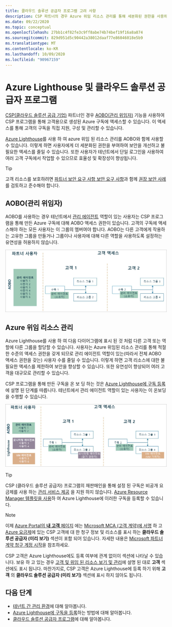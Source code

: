 ```yaml
---
title: 클라우드 솔루션 공급자 프로그램 고려 사항
description: CSP 파트너의 경우 Azure 위임 리소스 관리를 통해 세분화된 권한을 사용하여 보안 및 제어 기능을 향상시킵니다.
ms.date: 09/22/2020
ms.topic: conceptual
ms.openlocfilehash: 27bb1c4f82fe3c9ff8abe74b74bef19f16a8a874
ms.sourcegitcommit: 829d951d5c90442a38012daaf77e86046018e5b9
ms.translationtype: MT
ms.contentlocale: ko-KR
ms.lasthandoff: 10/09/2020
ms.locfileid: "90967159"
---
```

# <a name="azure-lighthouse-and-the-cloud-solution-provider-program"></a>Azure Lighthouse 및 클라우드 솔루션 공급자 프로그램

[CSP(클라우드 솔루션 공급 기업)](/partner-center/csp-overview) 파트너인 경우 [AOBO(관리 위임자)](https://channel9.msdn.com/Series/cspdev/Module-11-Admin-On-Behalf-Of-AOBO) 기능을 사용하여 CSP 프로그램을 통해 고객용으로 생성된 Azure 구독에 액세스할 수 있습니다. 이 액세스를 통해 고객의 구독을 직접 지원, 구성 및 관리할 수 있습니다.

[Azure Lighthouse](../overview.md)를 사용 하 여 azure 위임 된 리소스 관리를 AOBO와 함께 사용할 수 있습니다. 이렇게 하면 사용자에게 더 세분화된 권한을 부여하여 보안을 개선하고 불필요한 액세스를 줄일 수 있습니다. 또한 사용자가 테넌트에서 단일 로그인을 사용하여 여러 고객 구독에서 작업할 수 있으므로 효율성 및 확장성이 향상됩니다.

> [!TIP]
> 고객 리소스를 보호하려면 [파트너 보안 요구 사항 보안 요구 사항](/partner-center/partner-security-requirements)과 함께 [권장 보안 사례](recommended-security-practices.md)를 검토하고 준수해야 합니다.

## <a name="administer-on-behalf-of-aobo"></a>AOBO(관리 위임자)

AOBO를 사용하는 경우 테넌트에서 [관리 에이전트](/partner-center/permissions-overview#manage-commercial-transactions-in-partner-center-azure-ad-and-csp-roles) 역할이 있는 사용자는 CSP 프로그램을 통해 만든 Azure 구독에 대해 AOBO 액세스 권한이 있습니다. 고객의 구독에 액세스해야 하는 모든 사용자는 이 그룹의 멤버여야 합니다. AOBO는 다른 고객에게 작용하는 고유한 그룹을 만들거나 그룹이나 사용자에 대해 다른 역할을 사용하도록 설정하는 유연성을 허용하지 않습니다.

![AOBO를 사용 하 여 테 넌 트 관리를 보여 주는 다이어그램](../media/csp-1.jpg)

## <a name="azure-delegated-resource-management"></a>Azure 위임 리소스 관리

Azure Lighthouse를 사용 하 여 다음 다이어그램에 표시 된 것 처럼 다른 고객 또는 역할에 다른 그룹을 할당할 수 있습니다. 사용자는 Azure 위임된 리소스 관리를 통해 적절한 수준의 액세스 권한을 갖게 되므로 관리 에이전트 역할이 있는(따라서 전체 AOBO 액세스 권한을 갖는) 사용자 수를 줄일 수 있습니다. 이렇게 하면 고객 리소스에 대한 불필요한 액세스를 제한하여 보안을 향상할 수 있습니다. 또한 유연성이 향상되어 여러 고객을 대규모로 관리할 수 있습니다.

CSP 프로그램을 통해 만든 구독을 온 보 딩 하는 것은 [Azure Lighthouse에 구독 등록](../how-to/onboard-customer.md)에 설명 된 단계를 따릅니다. 테넌트에서 관리 에이전트 역할이 있는 사용자는 이 온보딩을 수행할 수 있습니다.

![AOBO 및 Azure 위임 된 리소스 관리를 사용 하 여 테 넌 트 관리를 보여 주는 다이어그램](../media/csp-2.jpg)

> [!TIP]
> CSP (클라우드 솔루션 공급자) 프로그램의 재판매인을 통해 설정 된 구독은 비공개 요금제를 사용 하는 [관리 서비스 제공](managed-services-offers.md) 을 지원 하지 않습니다. [Azure Resource Manager 템플릿을 사용](../how-to/onboard-customer.md)하 여 Azure Lighthouse에 이러한 구독을 등록할 수 있습니다.

> [!NOTE]
> 이제 [Azure Portal의 **내 고객** 페이지](../how-to/view-manage-customers.md) 에는 [Microsoft MCA (고객 계약)에 서명](/partner-center/confirm-customer-agreement) 하 고 [Azure 요금제](/partner-center/azure-plan-get-started)에 있는 CSP 고객에 대 한 청구 정보 및 리소스를 표시 하는 **클라우드 솔루션 공급자 (미리 보기)** 섹션이 포함 되어 있습니다. 자세한 내용은 [Microsoft 파트너 계약 청구 계정 시작](../../cost-management-billing/understand/mpa-overview.md)을 참조하세요.
>
> CSP 고객은 Azure Lighthouse에도 등록 여부에 관계 없이이 섹션에 나타날 수 있습니다. 보유 하 고 있는 경우 [고객 및 위임 된 리소스 보기 및 관리](../how-to/view-manage-customers.md)에 설명 된 대로 **고객** 섹션에도 표시 됩니다. 마찬가지로, CSP 고객은 Azure Lighthouse에 등록 하기 위해 **고객** 의 **클라우드 솔루션 공급자 (미리 보기)** 섹션에 표시 하지 않아도 됩니다.

## <a name="next-steps"></a>다음 단계

- [테넌트 간 관리 환경](cross-tenant-management-experience.md)에 대해 알아봅니다.
- [Azure Lighthouse에 구독을 등록](../how-to/onboard-customer.md)하는 방법에 대해 알아봅니다.
- [클라우드 솔루션 공급자 프로그램](/partner-center/csp-overview)에 대해 알아봅니다.
